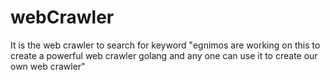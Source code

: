 # webCrawler
It is the web crawler to search for keyword  "egnimos are working on this to create a powerful web crawler golang and any one can use it to create our own web crawler"
